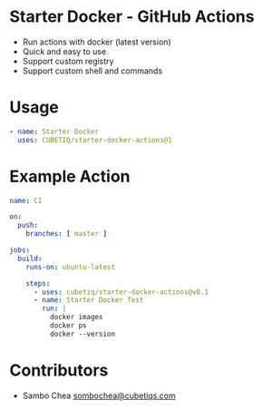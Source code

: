 # Starter Docker - GitHub Actions
- Run actions with docker (latest version)
- Quick and easy to use
- Support custom registry
- Support custom shell and commands

# Usage
```yaml
- name: Starter Docker
  uses: CUBETIQ/starter-docker-actions@1
```

# Example Action
```yaml
name: CI

on:
  push:
    branches: [ master ]

jobs:
  build:
    runs-on: ubuntu-latest

    steps:
      - uses: cubetiq/starter-docker-actions@v0.1
      - name: Starter Docker Test
        run: |
          docker images
          docker ps
          docker --version
```

# Contributors
- Sambo Chea <sombochea@cubetiqs.com>